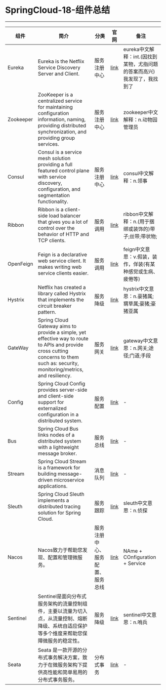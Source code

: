 #   SpringCloud-18-组件总结

----

|    组件   |                                                                                         简介                                                                                        |               分类               |                                                                           官网                                                                          |                                   备注                                   |
|-----------|-------------------------------------------------------------------------------------------------------------------------------------------------------------------------------------|----------------------------------|---------------------------------------------------------------------------------------------------------------------------------------------------------|--------------------------------------------------------------------------|
| Eureka    | Eureka is the Netflix Service Discovery Server and Client.                                                                                                                          | 服务注册中心                     | [link](https://docs.spring.io/spring-cloud-netflix/docs/2.2.7.RELEASE/reference/html/#service-discovery-eureka-clients)                                 | eureka中文解释：int.(因找到某物，尤指问题的答案而高兴)我发现了，我找到了 |
| Zookeeper | ZooKeeper is a centralized service for maintaining configuration information, naming, providing distributed synchronization, and providing group services.                          | 服务注册中心                     | [link](https://zookeeper.apache.org/)                                                                                                                   | zookeeper中文解释：n.动物园管理员                                        |
| Consul    | Consul is a service mesh solution providing a full featured control plane with service discovery, configuration, and segmentation functionality.                                    | 服务注册中心                     | [link](https://www.consul.io/)                                                                                                                          | consul中文解释：n.领事                                                   |
| Ribbon    | Ribbon is a client-side load balancer that gives you a lot of control over the behavior of HTTP and TCP clients.                                                                    | 服务调用                         | [link](https://docs.spring.io/spring-cloud-netflix/docs/2.2.7.RELEASE/reference/html/#spring-cloud-ribbon)                                              | ribbon中文解释：n.(用于捆绑或装饰的)带子;丝带;带状物;                    |
| OpenFeign | Feign is a declarative web service client. It makes writing web service clients easier.                                                                                             | 服务调用                         | [link](https://docs.spring.io/spring-cloud-openfeign/docs/2.2.7.RELEASE/reference/html/)                                                                | feign中文意思：v.假装，装作，佯装(有某种感觉或生病、疲倦等)              |
| Hystrix   | Netflix has created a library called Hystrix that implements the circuit breaker pattern.                                                                                           | 服务降级                         | [link](https://docs.spring.io/spring-cloud-netflix/docs/2.2.7.RELEASE/reference/html/#circuit-breaker-spring-cloud-circuit-breaker-with-hystrix)        | hystrix中文意思：n.豪猪属;猬草属;豪猪;豪猪亚属                           |
| GateWay   | Spring Cloud Gateway aims to provide a simple, yet effective way to route to APIs and provide cross cutting concerns to them such as: security, monitoring/metrics, and resiliency. | 服务网关                         | [link](https://docs.spring.io/spring-cloud-gateway/docs/2.2.7.RELEASE/reference/html/)                                                                  | gateway中文意思：n.网关;途径;门道;手段                                   |
| Config    | Spring Cloud Config provides server-side and client-side support for externalized configuration in a distributed system.                                                            | 服务配置                         | [link](https://docs.spring.io/spring-cloud-config/docs/2.2.7.RELEASE/reference/html/)                                                                   | -                                                                        |
| Bus       | Spring Cloud Bus links nodes of a distributed system with a lightweight message broker.                                                                                             | 服务总线                         | [link](https://docs.spring.io/spring-cloud-bus/docs/2.2.3.RELEASE/reference/html/)                                                                      | -                                                                        |
| Stream    | Spring Cloud Stream is a framework for building message-driven microservice applications.                                                                                           | 消息队列                         | [link](https://docs.spring.io/spring-cloud-stream/docs/3.0.10.RELEASE/reference/html/spring-cloud-stream.html#spring-cloud-stream-overview-introducing) | -                                                                        |
| Sleuth    | Spring Cloud Sleuth implements a distributed tracing solution for Spring Cloud.                                                                                                     | 服务跟踪                         | [link](https://docs.spring.io/spring-cloud-sleuth/docs/2.2.7.RELEASE/reference/html/)                                                                   | sleuth中文意思：n.侦探                                                   |
| Nacos     | Nacos致力于帮助您发现、配置和管理微服务。                                                                                                                                           | 服务注册中心、服务配置、服务总线 | [link](https://nacos.io/zh-cn/docs/what-is-nacos.html)                                                                                                  | NAme + COnfiguration + Service                                           |
| Sentinel  | Sentinel是面向分布式服务架构的流量控制组件，主要以流量为切入点，从流量控制、熔断降级、系统自适应保护等多个维度来帮助您保障微服务的稳定性。                                          | 服务降级                         | [link](https://sentinelguard.io/zh-cn/docs/introduction.html)                                                                                           | sentinel中文意思：n.哨兵                                                 |
| Seata     | Seata 是一款开源的分布式事务解决方案，致力于在微服务架构下提供高性能和简单易用的分布式事务服务。                                                                                    | 分布式事务                       | [link](https://seata.io/zh-cn/)                                                                                                                         | -                                                                        |
